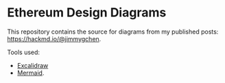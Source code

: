 # Ethereum Design Diagrams

This repository contains the source for diagrams from my published posts: https://hackmd.io/@jimmygchen.

Tools used:
- [Excalidraw](https://excalidraw.com/)
- [Mermaid](https://mermaid.js.org/syntax/sequenceDiagram.html).
